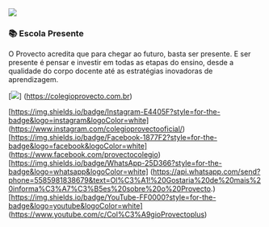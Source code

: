<img src="https://live.staticflickr.com/65535/52972124315_4e6116efd0_h.jpg">

### 📚 Escola Presente
O Provecto acredita que para chegar ao futuro, basta ser presente. E ser presente é pensar e investir em todas as etapas do ensino, desde a qualidade do corpo docente até as estratégias inovadoras de aprendizagem.

[<img src="{https://img.shields.io/badge/colegioprovecto.com.br-Site-blue?style=for-the-badge&logo=appveyor}">] (https://colegioprovecto.com.br)

[https://img.shields.io/badge/Instagram-E4405F?style=for-the-badge&logo=instagram&logoColor=white] (https://www.instagram.com/colegioprovectooficial/)
[https://img.shields.io/badge/Facebook-1877F2?style=for-the-badge&logo=facebook&logoColor=white] (https://www.facebook.com/provectocolegio)
[https://img.shields.io/badge/WhatsApp-25D366?style=for-the-badge&logo=whatsapp&logoColor=white] (https://api.whatsapp.com/send?phone=5585981838679&text=Ol%C3%A1!%20Gostaria%20de%20mais%20informa%C3%A7%C3%B5es%20sobre%20o%20Provecto.)
[https://img.shields.io/badge/YouTube-FF0000?style=for-the-badge&logo=youtube&logoColor=white] (https://www.youtube.com/c/Col%C3%A9gioProvectoplus)

